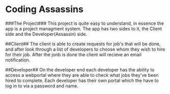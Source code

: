 # Coding Assassins

###The Project###
This project is quite easy to understand, in essence the app is a project managment system.
The app has two sides to it, the Client side and the Developer(Assassin) side. 

##Client##
The client is able to create requests for job's that will be done, and after look through a list of developers to
choose whom they wish to hire for their job. After the jonb is done the client will recieve an email notification.

##Developer##
On the developer end each developer has the ability to access a webportal where they are able to check what jobs
they've been hired to complete. Each developer has their own portal which the have to log in to via a password and name.
